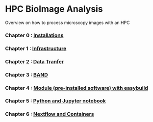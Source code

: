 
# HPC BioImage Analysis

Overview on how to process microscopy images with an HPC

### Chapter 0 : [Installations](https://github.com/vib-bic-training/HPC_bioimage_analysis/blob/main/Chapters/chapter0.md)

### Chapter 1 : [Infrastructure](https://github.com/vib-bic-training/HPC_bioimage_analysis/blob/main/Chapters/chapter1.md)

### Chapter 2 : [Data Tranfer](https://github.com/vib-bic-training/HPC_bioimage_analysis/blob/main/Chapters/chapter2.md)

### Chapter 3 : [BAND](https://github.com/vib-bic-training/HPC_bioimage_analysis/blob/main/Chapters/chapter3.md)

### Chapter 4 : [Module (pre-installed software) with easybuild](https://github.com/vib-bic-training/HPC_bioimage_analysis/blob/main/Chapters/chapter4.md)

### Chapter 5 : [Python and Jupyter notebook](https://github.com/vib-bic-training/HPC_bioimage_analysis/blob/main/Chapters/chapter5.md)

### Chapter 6 : [Nextflow and Containers](https://github.com/vib-bic-training/HPC_bioimage_analysis/blob/main/Chapters/chapter6.md)
